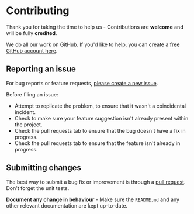 # Contributing

Thank you for taking the time to help us - Contributions are **welcome** and will be fully **credited**.

We do all our work on GitHub. If you'd like to help, you can create a
[free GitHub account here](https://github.com/join).

## Reporting an issue

For bug reports or feature requests, [please create a new issue](https://github.com/dsentker/url-signature/issues).

Before filing an issue:

- Attempt to replicate the problem, to ensure that it wasn't a coincidental incident.
- Check to make sure your feature suggestion isn't already present within the project.
- Check the pull requests tab to ensure that the bug doesn't have a fix in progress.
- Check the pull requests tab to ensure that the feature isn't already in progress.

## Submitting changes
The best way to submit a bug fix or improvement is through a [pull request](https://help.github.com/articles/creating-a-pull-request-from-a-fork/). Don't forget the unit tests.

**Document any change in behaviour** - Make sure the `README.md` and any other relevant documentation are kept up-to-date.